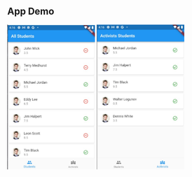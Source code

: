## App Demo

<!--
![alt text](https://github.com/mishapark/devtools_flutter/blob/master/screenshots/1.jpg?raw=true)
![alt text](https://github.com/mishapark/devtools_flutter/blob/master/screenshots/2.jpg?raw=true)
![alt text](https://github.com/mishapark/devtools_flutter/blob/master/screenshots/3.jpg?raw=true)
![alt text](https://github.com/mishapark/devtools_flutter/blob/master/screenshots/4.jpg?raw=true) -->

<img src = "screenshots/1.jpg" width ="200" /> <img src = "screenshots/2.jpg" width ="200" />
